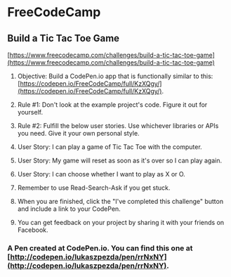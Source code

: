 # FreeCodeCamp
## Build a Tic Tac Toe Game

[https://www.freecodecamp.com/challenges/build-a-tic-tac-toe-game](https://www.freecodecamp.com/challenges/build-a-tic-tac-toe-game)



1. Objective: Build a CodePen.io app that is functionally similar to this: [https://codepen.io/FreeCodeCamp/full/KzXQgy/](https://codepen.io/FreeCodeCamp/full/KzXQgy/).

1. Rule #1: Don't look at the example project's code. Figure it out for yourself.

1. Rule #2: Fulfill the below user stories. Use whichever libraries or APIs you need. Give it your own personal style.

1. User Story: I can play a game of Tic Tac Toe with the computer.

1. User Story: My game will reset as soon as it's over so I can play again.

1. User Story: I can choose whether I want to play as X or O.

1. Remember to use Read-Search-Ask if you get stuck.

1. When you are finished, click the "I've completed this challenge" button and include a link to your CodePen.

1. You can get feedback on your project by sharing it with your friends on Facebook.

### A Pen created at CodePen.io. You can find this one at [http://codepen.io/lukaszpezda/pen/rrNxNY](http://codepen.io/lukaszpezda/pen/rrNxNY).

 